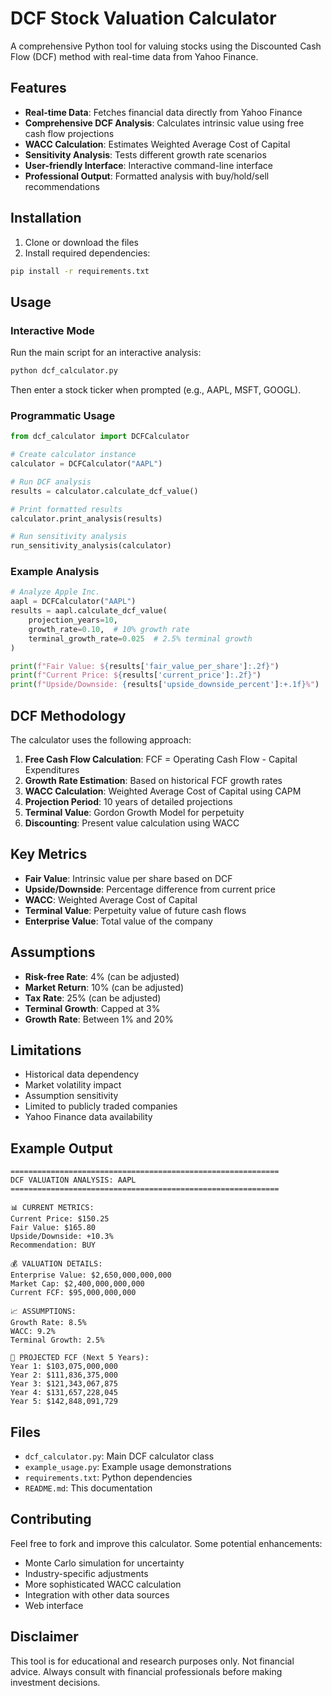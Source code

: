 # DCF Stock Valuation Calculator

A comprehensive Python tool for valuing stocks using the Discounted Cash Flow (DCF) method with real-time data from Yahoo Finance.

## Features

- **Real-time Data**: Fetches financial data directly from Yahoo Finance
- **Comprehensive DCF Analysis**: Calculates intrinsic value using free cash flow projections
- **WACC Calculation**: Estimates Weighted Average Cost of Capital
- **Sensitivity Analysis**: Tests different growth rate scenarios
- **User-friendly Interface**: Interactive command-line interface
- **Professional Output**: Formatted analysis with buy/hold/sell recommendations

## Installation

1. Clone or download the files
2. Install required dependencies:

```bash
pip install -r requirements.txt
```

## Usage

### Interactive Mode

Run the main script for an interactive analysis:

```bash
python dcf_calculator.py
```

Then enter a stock ticker when prompted (e.g., AAPL, MSFT, GOOGL).

### Programmatic Usage

```python
from dcf_calculator import DCFCalculator

# Create calculator instance
calculator = DCFCalculator("AAPL")

# Run DCF analysis
results = calculator.calculate_dcf_value()

# Print formatted results
calculator.print_analysis(results)

# Run sensitivity analysis
run_sensitivity_analysis(calculator)
```

### Example Analysis

```python
# Analyze Apple Inc.
aapl = DCFCalculator("AAPL")
results = aapl.calculate_dcf_value(
    projection_years=10,
    growth_rate=0.10,  # 10% growth rate
    terminal_growth_rate=0.025  # 2.5% terminal growth
)

print(f"Fair Value: ${results['fair_value_per_share']:.2f}")
print(f"Current Price: ${results['current_price']:.2f}")
print(f"Upside/Downside: {results['upside_downside_percent']:+.1f}%")
```

## DCF Methodology

The calculator uses the following approach:

1. **Free Cash Flow Calculation**: FCF = Operating Cash Flow - Capital Expenditures
2. **Growth Rate Estimation**: Based on historical FCF growth rates
3. **WACC Calculation**: Weighted Average Cost of Capital using CAPM
4. **Projection Period**: 10 years of detailed projections
5. **Terminal Value**: Gordon Growth Model for perpetuity
6. **Discounting**: Present value calculation using WACC

## Key Metrics

- **Fair Value**: Intrinsic value per share based on DCF
- **Upside/Downside**: Percentage difference from current price
- **WACC**: Weighted Average Cost of Capital
- **Terminal Value**: Perpetuity value of future cash flows
- **Enterprise Value**: Total value of the company

## Assumptions

- **Risk-free Rate**: 4% (can be adjusted)
- **Market Return**: 10% (can be adjusted)
- **Tax Rate**: 25% (can be adjusted)
- **Terminal Growth**: Capped at 3%
- **Growth Rate**: Between 1% and 20%

## Limitations

- Historical data dependency
- Market volatility impact
- Assumption sensitivity
- Limited to publicly traded companies
- Yahoo Finance data availability

## Example Output

```
============================================================
DCF VALUATION ANALYSIS: AAPL
============================================================

📊 CURRENT METRICS:
Current Price: $150.25
Fair Value: $165.80
Upside/Downside: +10.3%
Recommendation: BUY

💰 VALUATION DETAILS:
Enterprise Value: $2,650,000,000,000
Market Cap: $2,400,000,000,000
Current FCF: $95,000,000,000

📈 ASSUMPTIONS:
Growth Rate: 8.5%
WACC: 9.2%
Terminal Growth: 2.5%

🔮 PROJECTED FCF (Next 5 Years):
Year 1: $103,075,000,000
Year 2: $111,836,375,000
Year 3: $121,343,067,875
Year 4: $131,657,228,045
Year 5: $142,848,091,729
```

## Files

- `dcf_calculator.py`: Main DCF calculator class
- `example_usage.py`: Example usage demonstrations
- `requirements.txt`: Python dependencies
- `README.md`: This documentation

## Contributing

Feel free to fork and improve this calculator. Some potential enhancements:

- Monte Carlo simulation for uncertainty
- Industry-specific adjustments
- More sophisticated WACC calculation
- Integration with other data sources
- Web interface

## Disclaimer

This tool is for educational and research purposes only. Not financial advice. Always consult with financial professionals before making investment decisions.

